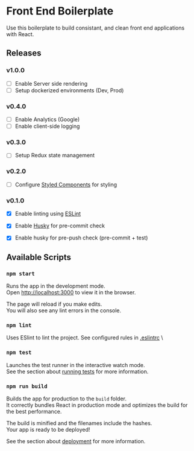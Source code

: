 # Front End Boilerplate

Use this boilerplate to build consistant, and clean front end applications with React.

## Releases

### v1.0.0
- [ ] Enable Server side rendering
- [ ] Setup dockerized environments (Dev, Prod)

### v0.4.0
- [ ] Enable Analytics (Google)
- [ ] Enable client-side logging

### v0.3.0
- [ ] Setup Redux state management

### v0.2.0
- [ ] Configure [Styled Components](https://styled-components.com/) for styling

### v0.1.0
- [x] Enable linting using [ESLint](https://eslint.org/)
- [x] Enable [Husky](https://typicode.github.io/husky) for pre-commit check
- [x] Enable husky for pre-push check (pre-commit + test)


## Available Scripts

### `npm start`

Runs the app in the development mode.\
Open [http://localhost:3000](http://localhost:3000) to view it in the browser.

The page will reload if you make edits.\
You will also see any lint errors in the console.

### `npm lint`

Uses ESlint to lint the project. See configured rules in [.eslintrc](./.eslintrc) \
### `npm test`

Launches the test runner in the interactive watch mode.\
See the section about [running tests](https://facebook.github.io/create-react-app/docs/running-tests) for more information.

### `npm run build`

Builds the app for production to the `build` folder.\
It correctly bundles React in production mode and optimizes the build for the best performance.

The build is minified and the filenames include the hashes.\
Your app is ready to be deployed!

See the section about [deployment](https://facebook.github.io/create-react-app/docs/deployment) for more information.
